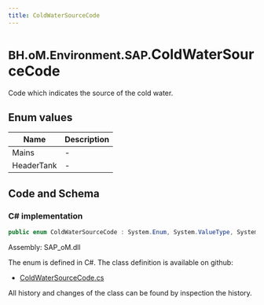 ```yaml
---
title: ColdWaterSourceCode
---
```


# <small>BH.oM.Environment.SAP.</small>**ColdWaterSourceCode**

Code which indicates the source of the cold water.

## Enum values

| Name            | Description                                                    |
|-----------------|----------------------------------------------------------------|
| Mains |  -  |
| HeaderTank |  -  |


## Code and Schema

### C# implementation

``` C# title="C#"
public enum ColdWaterSourceCode : System.Enum, System.ValueType, System.IComparable, System.ISpanFormattable, System.IFormattable, System.IConvertible
```

Assembly: SAP_oM.dll

The enum is defined in C#. The class definition is available on github:

- [ColdWaterSourceCode.cs](https://github.com/BHoM/SAP_Toolkit/blob/develop/SAP_oM/Enums\ColdWaterSourceCode.cs)

All history and changes of the class can be found by inspection the history.
